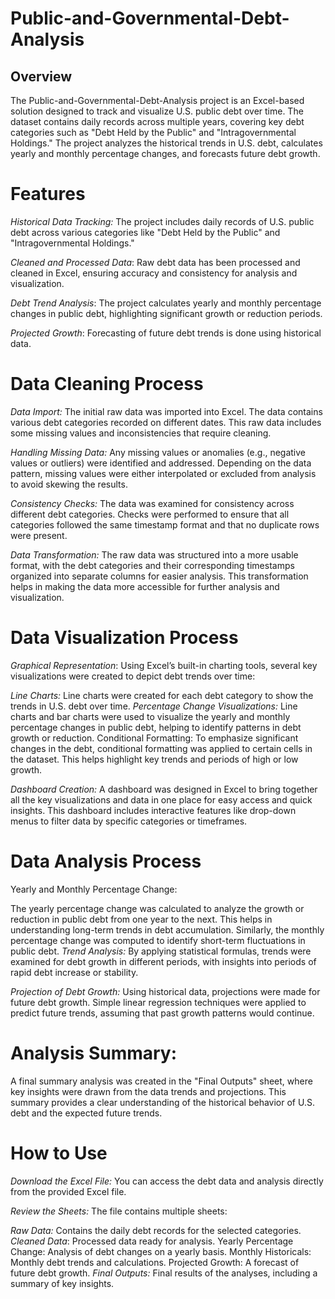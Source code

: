 # Public-and-Governmental-Debt-Analysis

## Overview
The Public-and-Governmental-Debt-Analysis project is an Excel-based solution designed to track and visualize U.S. public debt over time. The dataset contains daily records across multiple years, covering key debt categories such as "Debt Held by the Public" and "Intragovernmental Holdings." The project analyzes the historical trends in U.S. debt, calculates yearly and monthly percentage changes, and forecasts future debt growth.

# Features
_Historical Data Tracking:_ The project includes daily records of U.S. public debt across various categories like "Debt Held by the Public" and "Intragovernmental Holdings."

_Cleaned and Processed Data_: Raw debt data has been processed and cleaned in Excel, ensuring accuracy and consistency for analysis and visualization.

_Debt Trend Analysis_: The project calculates yearly and monthly percentage changes in public debt, highlighting significant growth or reduction periods.

_Projected Growth_: Forecasting of future debt trends is done using historical data.

# Data Cleaning Process
_Data Import:_ The initial raw data was imported into Excel. The data contains various debt categories recorded on different dates. This raw data includes some missing values and inconsistencies that require cleaning.

_Handling Missing Data:_ Any missing values or anomalies (e.g., negative values or outliers) were identified and addressed. Depending on the data pattern, missing values were either interpolated or excluded from analysis to avoid skewing the results.

_Consistency Checks:_ The data was examined for consistency across different debt categories. Checks were performed to ensure that all categories followed the same timestamp format and that no duplicate rows were present.

_Data Transformation:_ The raw data was structured into a more usable format, with the debt categories and their corresponding timestamps organized into separate columns for easier analysis. This transformation helps in making the data more accessible for further analysis and visualization.

# Data Visualization Process
_Graphical Representation_: Using Excel’s built-in charting tools, several key visualizations were created to depict debt trends over time:

_Line Charts:_ Line charts were created for each debt category to show the trends in U.S. debt over time.
_Percentage Change Visualizations:_ Line charts and bar charts were used to visualize the yearly and monthly percentage changes in public debt, helping to identify patterns in debt growth or reduction.
Conditional Formatting: To emphasize significant changes in the debt, conditional formatting was applied to certain cells in the dataset. This helps highlight key trends and periods of high or low growth.

_Dashboard Creation:_ A dashboard was designed in Excel to bring together all the key visualizations and data in one place for easy access and quick insights. This dashboard includes interactive features like drop-down menus to filter data by specific categories or timeframes.

# Data Analysis Process
Yearly and Monthly Percentage Change:

The yearly percentage change was calculated to analyze the growth or reduction in public debt from one year to the next. This helps in understanding long-term trends in debt accumulation.
Similarly, the monthly percentage change was computed to identify short-term fluctuations in public debt.
_Trend Analysis:_ By applying statistical formulas, trends were examined for debt growth in different periods, with insights into periods of rapid debt increase or stability.

_Projection of Debt Growth:_ Using historical data, projections were made for future debt growth. Simple linear regression techniques were applied to predict future trends, assuming that past growth patterns would continue.

# Analysis Summary: 
A final summary analysis was created in the "Final Outputs" sheet, where key insights were drawn from the data trends and projections. This summary provides a clear understanding of the historical behavior of U.S. debt and the expected future trends.

# How to Use
_Download the Excel File:_ You can access the debt data and analysis directly from the provided Excel file.

_Review the Sheets:_ The file contains multiple sheets:

_Raw Data:_ Contains the daily debt records for the selected categories.
_Cleaned Data_:
Processed data ready for analysis.
    Yearly Percentage Change: Analysis of debt changes on a yearly basis.
    Monthly Historicals: Monthly debt trends and calculations.
    Projected Growth: A forecast of future debt growth.
_Final Outputs:_ Final results of the analyses, including a summary of key insights.
